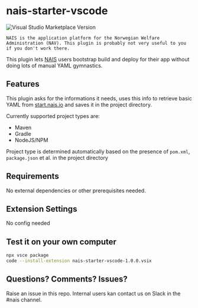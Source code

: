 # nais-starter-vscode

![Visual Studio Marketplace Version](https://img.shields.io/visual-studio-marketplace/v/navikt.nais-starter-vscode)

```NAIS is the application platform for the Norwegian Welfare Administration (NAV). This plugin is probably not very useful to you if you don't work there.```

This plugin lets [NAIS](https://nais.io) users bootstrap build and deploy for their app without doing lots of manual YAML gymnastics. 

## Features

This plugin asks for the informations it needs, uses this info to retrieve basic YAML from [start.nais.io](https://start.nais.io) and saves it in the project directory.

Currently supported project types are:
- Maven
- Gradle
- NodeJS/NPM

Project type is determined automatically based on the presence of `pom.xml`, `package.json` et al. in the project directory

## Requirements

No external dependencies or other prerequisites needed.

## Extension Settings

No config needed

## Test it on your own computer

```bash
npx vsce package
code --install-extension nais-starter-vscode-1.0.0.vsix
``` 

## Questions? Comments? Issues?

Raise an issue in this repo. Internal users kan contact us on Slack in the #nais channel.

